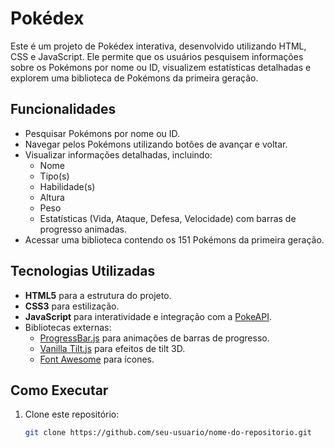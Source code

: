 # Pokédex

Este é um projeto de Pokédex interativa, desenvolvido utilizando HTML, CSS e JavaScript. Ele permite que os usuários pesquisem informações sobre os Pokémons por nome ou ID, visualizem estatísticas detalhadas e explorem uma biblioteca de Pokémons da primeira geração.

## Funcionalidades

- Pesquisar Pokémons por nome ou ID.
- Navegar pelos Pokémons utilizando botões de avançar e voltar.
- Visualizar informações detalhadas, incluindo:
  - Nome
  - Tipo(s)
  - Habilidade(s)
  - Altura
  - Peso
  - Estatísticas (Vida, Ataque, Defesa, Velocidade) com barras de progresso animadas.
- Acessar uma biblioteca contendo os 151 Pokémons da primeira geração.

## Tecnologias Utilizadas

- **HTML5** para a estrutura do projeto.
- **CSS3** para estilização.
- **JavaScript** para interatividade e integração com a [PokeAPI](https://pokeapi.co/).
- Bibliotecas externas:
  - [ProgressBar.js](https://progressbarjs.readthedocs.io/en/latest/) para animações de barras de progresso.
  - [Vanilla Tilt.js](https://micku7zu.github.io/vanilla-tilt.js/) para efeitos de tilt 3D.
  - [Font Awesome](https://fontawesome.com/) para ícones.

## Como Executar

1. Clone este repositório:
   ```bash
   git clone https://github.com/seu-usuario/nome-do-repositorio.git
